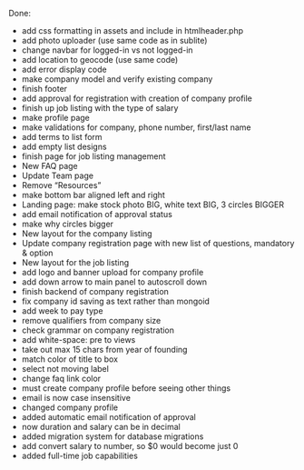 Done:
- add css formatting in assets and include in htmlheader.php
- add photo uploader (use same code as in sublite)
- change navbar for logged-in vs not logged-in
- add location to geocode (use same code)
- add error display code
- make company model and verify existing company
- finish footer
- add approval for registration with creation of company profile
- finish up job listing with the type of salary
- make profile page
- make validations for company, phone number, first/last name
- add terms to list form
- add empty list designs
- finish page for job listing management
- New FAQ page
- Update Team page
- Remove “Resources”
- make bottom bar aligned left and right
- Landing page: make stock photo BIG, white text BIG, 3 circles BIGGER
- add email notification of approval status
- make why circles bigger
- New layout for the company listing 
- Update company registration page with new list of questions, mandatory & option
- New layout for the job listing
- add logo and banner upload for company profile
- add down arrow to main panel to autoscroll down
- finish backend of company registration
- fix company id saving as text rather than mongoid
- add week to pay type
- remove qualifiers from company size
- check grammar on company registration
- add white-space: pre to views
- take out max 15 chars from year of founding
- match color of title to box
- select not moving label
- change faq link color
- must create company profile before seeing other things
- email is now case insensitive
- changed company profile
- added automatic email notification of approval
- now duration and salary can be in decimal
- added migration system for database migrations
- add convert salary to number, so $0 would become just 0
- added full-time job capabilities
